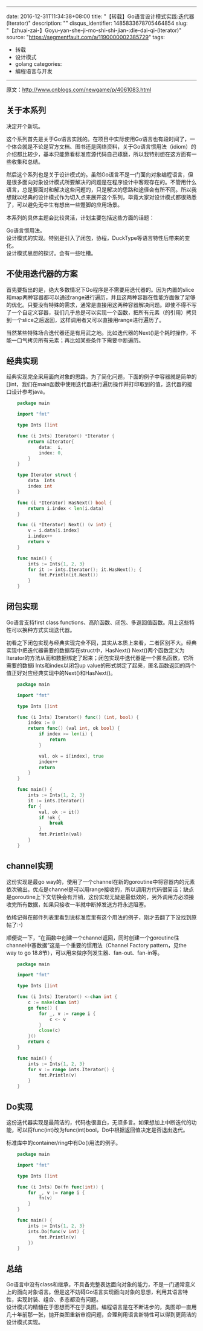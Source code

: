 
---
date: 2016-12-31T11:34:38+08:00
title: "【转载】Go语言设计模式实践:迭代器(Iterator)"
description: ""
disqus_identifier: 1485833678705464854
slug: "【zhuai-zai-】Goyu-yan-she-ji-mo-shi-shi-jian-:die-dai-qi-(Iterator)"
source: "https://segmentfault.com/a/1190000002385729"
tags: 
- 转载 
- 设计模式 
- golang 
categories:
- 编程语言与开发
---

原文：<http://www.cnblogs.com/newgame/p/4061083.html>

关于本系列
----------

决定开个新坑。

这个系列首先是关于Go语言实践的。在项目中实际使用Go语言也有段时间了，一个体会就是不论是官方文档、图书还是网络资料，关于Go语言惯用法（idiom）的介绍都比较少，基本只能靠看标准库源代码自己琢磨，所以我特别想在这方面有一些收集和总结。

然后这个系列也是关于设计模式的。虽然Go语言不是一门面向对象编程语言，但是很多面向对象设计模式所要解决的问题是在程序设计中客观存在的。不管用什么语言，总是要面对和解决这些问题的，只是解决的思路和途径会有所不同。所以我想就以经典的设计模式作为切入点来展开这个系列，毕竟大家对设计模式都很熟悉了，可以避免无中生有想出一些蹩脚的应用场景。

本系列的具体主题会比较灵活，计划主要包括这些方面的话题：

Go语言惯用法。\
设计模式的实现。特别是引入了闭包，协程，DuckType等语言特性后带来的变化。\
设计模式思想的探讨。会有一些吐槽。

不使用迭代器的方案
------------------

首先要指出的是，绝大多数情况下Go程序是不需要用迭代器的。因为内置的slice和map两种容器都可以通过range进行遍历，并且这两种容器在性能方面做了足够的优化。只要没有特殊的需求，通常是直接用这两种容器解决问题。即使不得不写了一个自定义容器，我们几乎总是可以实现一个函数，把所有元素（的引用）拷贝到一个slice之后返回，这样调用者又可以直接用range进行遍历了。

当然某些特殊场合迭代器还是有用武之地。比如迭代器的Next()是个耗时操作，不能一口气拷贝所有元素；再比如某些条件下需要中断遍历。

经典实现
--------

经典实现完全采用面向对象的思路。为了简化问题，下面的例子中容器就是简单的\[\]int，我们在main函数中使用迭代器进行遍历操作并打印取到的值，迭代器的接口设计参考java。
```Go
    package main

    import "fmt"

    type Ints []int

    func (i Ints) Iterator() *Iterator {
        return &Iterator{
            data:  i,
            index: 0,
        }
    }

    type Iterator struct {
        data  Ints
        index int
    }

    func (i *Iterator) HasNext() bool {
        return i.index < len(i.data)
    }

    func (i *Iterator) Next() (v int) {
        v = i.data[i.index]
        i.index++
        return v
    }

    func main() {
        ints := Ints{1, 2, 3}
        for it := ints.Iterator(); it.HasNext(); {
            fmt.Println(it.Next())
        }
    }
```
闭包实现
--------

Go语言支持first class
functions、高阶函数、闭包、多返回值函数。用上这些特性可以换种方式实现迭代器。

初看之下闭包实现与经典实现完全不同，其实从本质上来看，二者区别不大。经典实现中把迭代器需要的数据存在struct中，HasNext()
Next()两个函数定义为Iterator的方法从而和数据绑定了起来；闭包实现中迭代器是一个匿名函数，它所需要的数据i
Ints和index以闭包up
value的形式绑定了起来，匿名函数返回的两个值正好对应经典实现中的Next()和HasNext()。
```Go
    package main

    import "fmt"

    type Ints []int

    func (i Ints) Iterator() func() (int, bool) {
        index := 0
        return func() (val int, ok bool) {
            if index >= len(i) {
                return
            }

            val, ok = i[index], true
            index++
            return
        }
    }

    func main() {
        ints := Ints{1, 2, 3}
        it := ints.Iterator()
        for {
            val, ok := it()
            if !ok {
                break
            }
            fmt.Println(val)
        }
    }
```
channel实现
-----------

这份实现是最go
way的，使用了一个channel在新的goroutine中将容器内的元素依次输出。优点是channel是可以用range接收的，所以调用方代码很简洁；缺点是goroutine上下文切换会有开销，这份实现无疑是最低效的，另外调用方必须接收完所有数据，如果只接收一半就中断掉发送方将永远阻塞。

依稀记得在邮件列表里看到说标准库里有这个用法的例子，刚才去翻了下没找到原帖了:-)

顺便说一下，“在函数中创建一个channel返回，同时创建一个goroutine往channel中塞数据”这是一个重要的惯用法（Channel
Factory pattern，见the way to go
18.8节），可以用来做序列发生器、fan-out、fan-in等。
```Go
    package main

    import "fmt"

    type Ints []int

    func (i Ints) Iterator() <-chan int {
        c := make(chan int)
        go func() {
            for _, v := range i {
                c <- v
            }
            close(c)
        }()
        return c
    }

    func main() {
        ints := Ints{1, 2, 3}
        for v := range ints.Iterator() {
            fmt.Println(v)
        }
    }
```
Do实现
------

这份迭代器实现是最简洁的，代码也很直白，无须多言。如果想加上中断迭代的功能，可以将func(int)改为func(int)bool，Do中根据返回值决定是否退出迭代。

标准库中的container/ring中有Do()用法的例子。
```Go
    package main

    import "fmt"

    type Ints []int

    func (i Ints) Do(fn func(int)) {
        for _, v := range i {
            fn(v)
        }
    }

    func main() {
        ints := Ints{1, 2, 3}
        ints.Do(func(v int) {
            fmt.Println(v)
        })
    }
```
总结
----

Go语言中没有class和继承，不具备完整表达面向对象的能力，不是一门通常意义上的面向对象语言。但是这不妨碍Go语言实现面向对象的思想，利用其语言特性，实现封装、组合、多态都没有问题。\
设计模式的精髓在于思想而不在于类图。编程语言是在不断进步的，类图却一直用几十年前那一张，抛开类图重新审视问题，合理利用语言新特性可以得到更简洁的设计模式实现。


